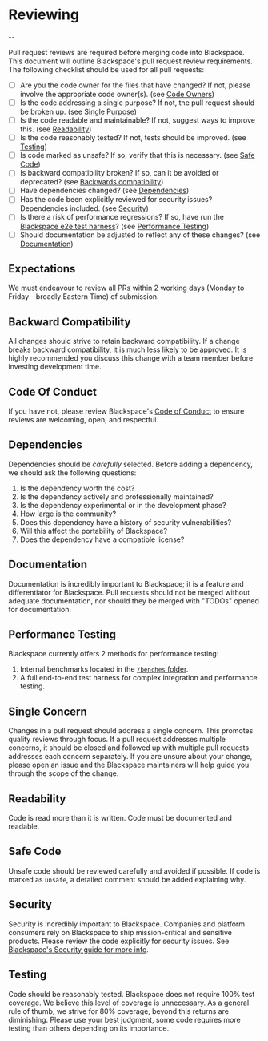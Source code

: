 # Reviewing
--

Pull request reviews are required before merging code into Blackspace. This document
will outline Blackspace's pull request review requirements. The following checklist
should be used for all pull requests:

- [ ] Are you the code owner for the files that have changed? If not, please involve the appropriate code owner(s). (see [Code Owners](#code-owners))
- [ ] Is the code addressing a single purpose? If not, the pull request should be broken up. (see [Single Purpose](#single-purpose))
- [ ] Is the code readable and maintainable? If not, suggest ways to improve this. (see [Readability](#readability))
- [ ] Is the code reasonably tested? If not, tests should be improved. (see [Testing](#testing))
- [ ] Is code marked as unsafe? If so, verify that this is necessary. (see [Safe Code](#safe-code))
- [ ] Is backward compatibility broken? If so, can it be avoided or deprecated? (see [Backwards compatibility](#backwards-compatibility))
- [ ] Have dependencies changed? (see [Dependencies](#dependencies))
- [ ] Has the code been explicitly reviewed for security issues? Dependencies included. (see [Security](#security))
- [ ] Is there a risk of performance regressions? If so, have run the [Blackspace e2e test harness](https://github.com/timberio/Blackspace-test-harness)? (see [Performance Testing](#performance-testing))
- [ ] Should documentation be adjusted to reflect any of these changes? (see [Documentation](#documentation))

## Expectations

We must endeavour to review all PRs within 2 working days (Monday to Friday - broadly Eastern Time) of submission.

## Backward Compatibility

All changes should strive to retain backward compatibility. If a change breaks
backward compatibility, it is much less likely to be approved. It is highly
recommended you discuss this change with a  team member before investing
development time.

## Code Of Conduct

If you have not, please review Blackspace's [Code of Conduct](CODE_OF_CONDUCT.md)
to ensure reviews are welcoming, open, and respectful.

## Dependencies

Dependencies should be _carefully_ selected. Before adding a dependency, we
should ask the following questions:

1. Is the dependency worth the cost?
2. Is the dependency actively and professionally maintained?
3. Is the dependency experimental or in the development phase?
4. How large is the community?
5. Does this dependency have a history of security vulnerabilities?
6. Will this affect the portability of Blackspace?
7. Does the dependency have a compatible license?

## Documentation

Documentation is incredibly important to Blackspace; it is a feature and
differentiator for Blackspace. Pull requests should not be merged without adequate
documentation, nor should they be merged with "TODOs" opened for documentation.

## Performance Testing

Blackspace currently offers 2 methods for performance testing:

1. Internal benchmarks located in the [`/benches` folder](benches).
2. A full end-to-end test harness for complex
   integration and performance testing.

## Single Concern

Changes in a pull request should address a single concern. This promotes quality
reviews through focus. If a pull request addresses multiple concerns, it should
be closed and followed up with multiple pull requests addresses each concern
separately. If you are unsure about your change, please open an issue and the
Blackspace maintainers will help guide you through the scope of the change.

## Readability

Code is read more than it is written. Code must be documented and readable.

## Safe Code

Unsafe code should be reviewed carefully and avoided if possible. If code is
marked as `unsafe`, a detailed comment should be added explaining why.

## Security

Security is incredibly important to Blackspace. Companies and platform consumers rely on Blackspace to ship
mission-critical and sensitive products. Please review the code explicitly for
security issues. See [Blackspace's Security guide for more info](SECURITY.md).

## Testing

Code should be reasonably tested. Blackspace does not require 100% test coverage.
We believe this level of coverage is unnecessary. As a general rule of thumb,
we strive for 80% coverage, beyond this returns are diminishing. Please use
your best judgment, some code requires more testing than others depending
on its importance.